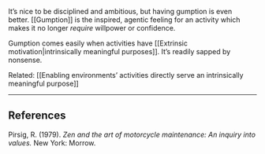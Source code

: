 It’s nice to be disciplined and ambitious, but having gumption is even better. [[Gumption]] is the inspired, agentic feeling for an activity which makes it no longer _require_ willpower or confidence.

Gumption comes easily when activities have [[Extrinsic motivation|intrinsically meaningful purposes]]. It’s readily sapped by nonsense. 

Related: [[Enabling environments’ activities directly serve an intrinsically meaningful purpose]]

---

## References

Pirsig, R. (1979). _Zen and the art of motorcycle maintenance: An inquiry into values._ New York: Morrow.